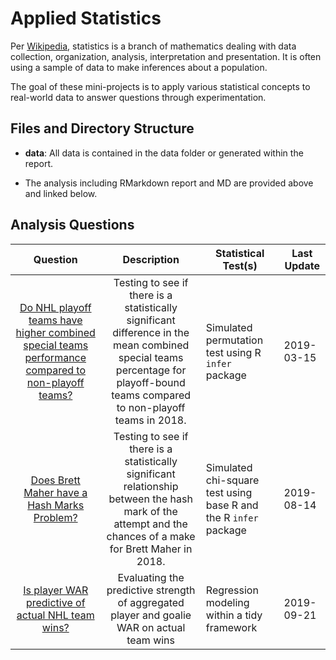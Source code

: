 
<!-- README.md is generated from README.Rmd. Please edit that file -->

# Applied Statistics

Per [Wikipedia](https://en.wikipedia.org/wiki/Statistics), statistics is
a branch of mathematics dealing with data collection, organization,
analysis, interpretation and presentation. It is often using a sample of
data to make inferences about a population.

The goal of these mini-projects is to apply various statistical concepts
to real-world data to answer questions through experimentation.

## Files and Directory Structure

  - **data**: All data is contained in the data folder or generated
    within the report.

  - The analysis including RMarkdown report and MD are provided above
    and linked
below.

## Analysis Questions

|                                                                                                         Question                                                                                                         |                                                                                  Description                                                                                   | Statistical Test(s)                                              | Last Update |
| :----------------------------------------------------------------------------------------------------------------------------------------------------------------------------------------------------------------------: | :----------------------------------------------------------------------------------------------------------------------------------------------------------------------------: | ---------------------------------------------------------------- | ----------- |
| [Do NHL playoff teams have higher combined special teams performance compared to non-playoff teams?](https://github.com/bclark86/stats-fun/blob/master/nhl_playoffs_vs_specialteams/nhl_team_scoring_hypothesis_test.md) | Testing to see if there is a statistically significant difference in the mean combined special teams percentage for playoff-bound teams compared to non-playoff teams in 2018. | Simulated permutation test using R `infer` package               | 2019-03-15  |
|                      [Does Brett Maher have a Hash Marks Problem?](http://htmlpreview.github.io/?https://github.com/bclark86/stats-fun/blob/master/nfl_hashmark_problem/nfl_hashmark_problem.html)                       |          Testing to see if there is a statistically significant relationship between the hash mark of the attempt and the chances of a make for Brett Maher in 2018.           | Simulated chi-square test using base R and the R `infer` package | 2019-08-14  |
|                       [Is player WAR predictive of actual NHL team wins?](http://htmlpreview.github.io/?https://github.com/bclark86/stats-fun/blob/master/nhl_WAR_analysis/nhl_WAR_analysis.html)                        |                                           Evaluating the predictive strength of aggregated player and goalie WAR on actual team wins                                           | Regression modeling within a tidy framework                      | 2019-09-21  |
